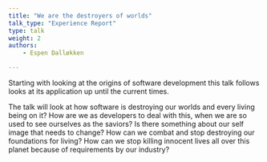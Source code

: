 ```yaml
---
title: "We are the destroyers of worlds"
talk_type: "Experience Report"
type: talk
weight: 2
authors:
    - Espen Dalløkken

---
```

Starting with looking at the origins of software development this talk follows looks at its application up until the current times.

The talk will look at how software is destroying our worlds and every living being on it? 
How are we as developers to deal with this, when we are so used to see ourselves as the saviors? 
Is there something about our self image that needs to change?
How can we combat and stop destroying our foundations for living? How can we stop killing innocent lives all over this planet because of requirements by our industry?
